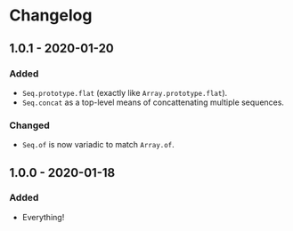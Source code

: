 # Changelog

## 1.0.1 - 2020-01-20

### Added

- `Seq.prototype.flat` (exactly like `Array.prototype.flat`).
- `Seq.concat` as a top-level means of concattenating multiple sequences.

### Changed

- `Seq.of` is now variadic to match `Array.of`.

## 1.0.0 - 2020-01-18

### Added

- Everything!
